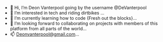 - 👋 Hi, I’m Deon Vanterpool going by the username @DeVanterpool
- 👀 I’m interested in tech and riding dirtbikes ...
- 🌱 I’m currently learning how to code {Fresh out the blocks}...
- 💞️ I’m looking forward to collaborating on projects with members of this platform from all parts of the world...
- 📫 Deonvanterpool@gmail.com...

<!---
DeVanterpool/DeVanterpool is a ✨ special ✨ repository because its `README.md` (this file) appears on your GitHub profile.
You can click the Preview link to take a look at your changes.
--->
